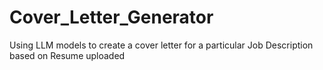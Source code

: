 # Cover_Letter_Generator
Using LLM models to create a cover letter for a particular Job Description based on Resume uploaded
